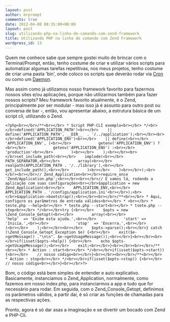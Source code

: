 ```yaml
---
layout: post
author: mrprompt
comments: true
date: 2012-04-08 08:35:00+00:00
layout: post
slug: utilizando-php-na-linha-de-comando-com-zend-framework
title: Utilizando PHP na linha de comando com Zend Framework
wordpress_id: 13
---
```


Quem me conhece sabe que sempre gostei muito de brincar com o Terminal/Prompt, então, tenho costume de criar e utilizar vários scripts para automatizar algumas tarefas repetitivas, nos meus projetos, tenho costume de criar uma pasta 'bin', onde coloco os scripts que deverão rodar via [Cron](http://en.wikipedia.org/wiki/Crontab) ou como um [Daemon](http://mrprompt.blogspot.com/2012/04/daemons-em-php.html).

Mas assim como já utilizamos nosso framework favorito para fazermos nossos sites e/ou aplicações, porque não utilizarmos também para fazer nossos scripts?
Meu framework favorito atualmente, é o Zend, principalmente por ser modular - mas isso já é assunto para outro post ou conversa de bar -, então, vou apresentar abaixo, a estrutura básica de um script cli, utilizando o Zend.



    <?php<br></br>/**<br></br> * Script PHP-CLI exemplo<br></br> */<br></br>defined('APPLICATION_PATH')<br></br>    || define('APPLICATION_PATH', __DIR__  . '/../application');<br></br><br></br>defined('APPLICATION_ENV')<br></br>    || define(<br></br>        'APPLICATION_ENV', (<br></br>            getenv('APPLICATION_ENV') ?<br></br>            getenv('APPLICATION_ENV') :<br></br>            'production'<br></br>        )<br></br>    );<br></br><br></br>set_include_path(<br></br>    implode(<br></br>        PATH_SEPARATOR,<br></br>        array(<br></br>            realpath(APPLICATION_PATH . '/../library'),<br></br>            get_include_path(),<br></br>        )<br></br>    )<br></br>);<br></br><br></br>// Zend_Application<br></br>require_once 'Zend/Application.php';<br></br><br></br>// E vamos lá, rodando a aplicação com suas configurações<br></br>$application = new Zend_Application(<br></br>    APPLICATION_ENV,<br></br>    APPLICATION_PATH . '/configs/application.ini'<br></br>);<br></br>$application->bootstrap();<br></br><br></br>/**<br></br> * Aqui, configuro os parâmetros de entrada válidos<br></br> * <br></br> * teste.php --help<br></br> * teste.php --start<br></br> * tsete.php --stop<br></br> */<br></br>try {<br></br>    $opts = new \Zend_Console_Getopt(<br></br>        array(<br></br>            'help'  => 'Exibe esta ajuda.',<br></br>            'start' => 'Inicia.',<br></br>            'stop'  => 'Encerra.',<br></br>        )<br></br>    );<br></br><br></br>    $opts->parse();<br></br>} catch (\Zend_Console_Getopt_Exception $e) {<br></br>    exit($e->getMessage() ."\n\n". $e->getUsageMessage());<br></br>}<br></br><br></br>if(isset($opts->help)) {<br></br>    echo $opts->getUsageMessage();<br></br>    exit;<br></br>}<br></br><br></br>/**<br></br> * Action : start<br></br> */<br></br>if(isset($opts->start)) {<br></br>    // nosso código<br></br>}<br></br><br></br>/**<br></br> * Action : stop<br></br> */<br></br>if(isset($opts->stop)) {<br></br>    // nosso código<br></br>}<br></br>?>


Bom, o código está bem simples de entender e auto explicativo. Basicamente, instanciamos o Zend_Application, normalmente, como fazemos em nosso index.php, para instanciarmos a app e tudo que for necessário para rodar.
Em seguida, com o Zend_Console_Getopt, definimos os parâmetros válidos, a partir daí, é só criar as funções de chamadas para as respectivas ações.

Pronto, agora é só dar asas a imaginação e se divertir um bocado com Zend e PHP-Cli.
